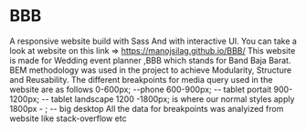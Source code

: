 # BBB
 A responsive website build with Sass And with interactive UI.
 You can take a look at website on this link => https://manojsilag.github.io/BBB/
 This website is made for Wedding event planner ,BBB which stands for Band Baja Barat.
 BEM methodology was used in the project to achieve Modularity, Structure and Reusability.
 The different breakpoints for media query used in the website are as follows
    0-600px;  --phone
    600-900px; -- tablet portait
    900-1200px; -- tablet landscape
    1200 -1800px; is where our normal styles apply
    1800px - ;  -- big desktop
    All the data for breakpoints was analyized from website like stack-overflow etc
